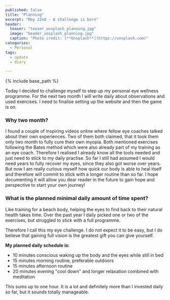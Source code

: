 ```yaml
---
published: false
title: "Planning"
excerpt: "May 22nd - A challenge is born"
header:
  teaser: "teaser_unsplash_planning.jpg"
  image: "header_unsplash_planning.jpg"
  caption: "Photo credit: [**Unsplash**](https://unsplash.com)"
categories: 
  - Personal
tags:
  - update
  - diary
    
---
```


{% include base_path %}


Today I decided to challenge myself to step up my personal eye wellness programme. For the next two month I will write daily about observations and used exercises. I need to finalise setting up the website and then the game is on.


### Why two month?

I found a couple of inspiring videos online where fellow eye coaches talked about their own experiences. Two of them both claimed, that it took them only two month to fully cure their own myopia. Both mentioned exercises following the Bates method which were also already part of my training as an eye coach. Therefore I realised I already know all the tools needed and just need to stick to my daily practise. So far I still had assumed I would need years to fully recover my eyes, since they also got worse over years. But now I am really curious myself how quick our body is able to heal itself and therefore will commit to stick with a longer routine than so far. I hope documenting it will allow you dear reader in the future to gain hope and perspective to start your own journey!

### What is the planned minimal daily amount of time spent?

Like training for a beach body, helping the eyes to find back to their natural health takes time. Over the past year I daily picked one or two of the exercises, but struggled to stick with a full programme.

Therefore I call this my eye challenge. I do not expect it to be easy, but I do believe that gaining full vision is the greatest gift you can give yourself.

**My planned daily schedule is:**

* 10 minutes conscious waking up the body and the eyes while still in bed
* 15 minutes morning routine, preferable outdoors
* 15 minutes afternoon routine
* 20 minutes evening "cool down" and longer relaxation combined with meditation

This sums up to one hour. It is a lot and definitely more than I invested daily so far, but it sounds totally manageable. 

